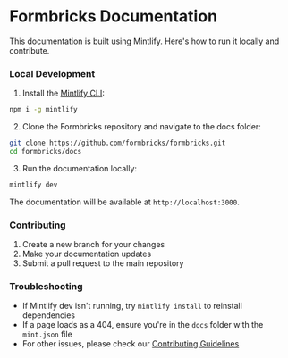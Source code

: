 # Formbricks Documentation

This documentation is built using Mintlify. Here's how to run it locally and contribute.

### Local Development

1. Install the [Mintlify CLI](https://www.npmjs.com/package/mintlify):

```bash
npm i -g mintlify
```

2. Clone the Formbricks repository and navigate to the docs folder:

```bash
git clone https://github.com/formbricks/formbricks.git
cd formbricks/docs
```

3. Run the documentation locally:

```bash
mintlify dev
```

The documentation will be available at `http://localhost:3000`.

### Contributing

1. Create a new branch for your changes
2. Make your documentation updates
3. Submit a pull request to the main repository

### Troubleshooting

- If Mintlify dev isn't running, try `mintlify install` to reinstall dependencies
- If a page loads as a 404, ensure you're in the `docs` folder with the `mint.json` file
- For other issues, please check our [Contributing Guidelines](./CONTRIBUTING.md)
